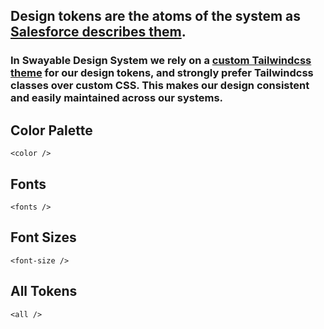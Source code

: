 ## Design tokens are the atoms of the system as [Salesforce describes them](https://www.lightningdesignsystem.com/design-tokens/).

### In Swayable Design System we rely on a [custom Tailwindcss theme](https://tailwindcss.com/docs/theme) for our design tokens, and strongly prefer Tailwindcss classes over custom CSS. This makes our design consistent and easily maintained across our systems.

## Color Palette

```
<color />
```

## Fonts

```
<fonts />
```

## Font Sizes

```
<font-size />
```

## All Tokens

```
<all />
```
